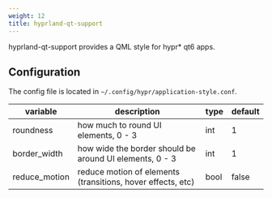 ```yaml
---
weight: 12
title: hyprland-qt-support
---
```


hyprland-qt-support provides a QML style for hypr* qt6 apps. 

## Configuration

The config file is located in `~/.config/hypr/application-style.conf`.


| variable | description | type | default |
| --- | --- | --- | --- |
| roundness | how much to round UI elements, 0 - 3 | int | 1 |
| border_width | how wide the border should be around UI elements, 0 - 3 | int | 1 |
| reduce_motion | reduce motion of elements (transitions, hover effects, etc) | bool | false |